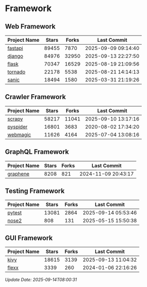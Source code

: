 # Framework

## Web Framework
| Project Name | Stars | Forks | Last Commit |
| ------------ | ----- | ----- | ----------- |
| [fastapi](https://github.com/fastapi/fastapi) | 89455 | 7870 | 2025-09-09 09:14:40 |
| [django](https://github.com/django/django) | 84976 | 32950 | 2025-09-13 22:27:50 |
| [flask](https://github.com/pallets/flask) | 70347 | 16529 | 2025-08-19 21:09:56 |
| [tornado](https://github.com/tornadoweb/tornado) | 22178 | 5538 | 2025-08-21 14:14:13 |
| [sanic](https://github.com/sanic-org/sanic) | 18494 | 1580 | 2025-03-31 21:19:26 |

## Crawler Framework
| Project Name | Stars | Forks | Last Commit |
| ------------ | ----- | ----- | ----------- |
| [scrapy](https://github.com/scrapy/scrapy) | 58217 | 11041 | 2025-09-10 13:17:16 |
| [pyspider](https://github.com/binux/pyspider) | 16801 | 3683 | 2020-08-02 17:34:20 |
| [webmagic](https://github.com/code4craft/webmagic) | 11626 | 4164 | 2025-07-04 13:08:16 |

## GraphQL Framework
| Project Name | Stars | Forks | Last Commit |
| ------------ | ----- | ----- | ----------- |
| [graphene](https://github.com/graphql-python/graphene) | 8208 | 821 | 2024-11-09 20:43:17 |

## Testing Framework
| Project Name | Stars | Forks | Last Commit |
| ------------ | ----- | ----- | ----------- |
| [pytest](https://github.com/pytest-dev/pytest) | 13081 | 2864 | 2025-09-14 05:53:46 |
| [nose2](https://github.com/nose-devs/nose2) | 808 | 131 | 2025-05-15 15:50:38 |

## GUI Framework
| Project Name | Stars | Forks | Last Commit |
| ------------ | ----- | ----- | ----------- |
| [kivy](https://github.com/kivy/kivy) | 18615 | 3139 | 2025-09-13 11:04:32 |
| [flexx](https://github.com/flexxui/flexx) | 3339 | 260 | 2024-01-06 22:16:26 |

*Update Date: 2025-09-14T08:00:31*